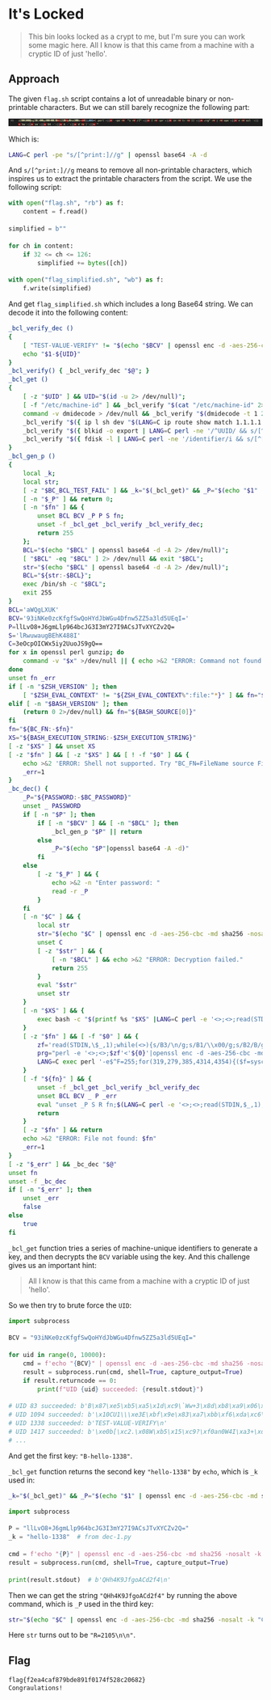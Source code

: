 # It's Locked

> This bin looks locked as a crypt to me, but I'm sure you can work some magic here.
> All I know is that this came from a machine with a cryptic ID of just 'hello'.

## Approach

The given `flag.sh` script contains a lot of unreadable binary or non-printable characters. But we can still barely recognize the following part:

![1.jpg](1.jpg)

Which is:

```sh
LANG=C perl -pe "s/[^print:]//g" | openssl base64 -A -d
```

And `s/[^print:]//g` means to remove all non-printable characters, which inspires us to extract the printable characters from the script. We use the following script:

```python
with open("flag.sh", "rb") as f:
    content = f.read()

simplified = b""

for ch in content:
    if 32 <= ch <= 126:
        simplified += bytes([ch])

with open("flag_simplified.sh", "wb") as f:
    f.write(simplified)
```

And get `flag_simplified.sh` which includes a long Base64 string. We can decode it into the following content:

```sh
_bcl_verify_dec ()
{
    [ "TEST-VALUE-VERIFY" != "$(echo "$BCV" | openssl enc -d -aes-256-cbc -md sha256 -nosalt -k "B-${1}-${UID}" -a -A 2> /dev/null)" ] && return 255;
    echo "$1-${UID}"
}
_bcl_verify() { _bcl_verify_dec "$@"; }
_bcl_get ()
{
    [ -z "$UID" ] && UID="$(id -u 2> /dev/null)";
    [ -f "/etc/machine-id" ] && _bcl_verify "$(cat "/etc/machine-id" 2> /dev/null)" && return;
    command -v dmidecode > /dev/null && _bcl_verify "$(dmidecode -t 1 2> /dev/null | LANG=C perl -ne '/UUID/ && print && exit')" && return;
    _bcl_verify "$({ ip l sh dev "$(LANG=C ip route show match 1.1.1.1 | perl -ne 's/.*dev ([^ ]*) .*/\1/ && print && exit')" | LANG=C perl -ne 'print if /ether / && s/.*ether ([^ ]*).*/\1/'; } 2> /dev/null)" && return;
    _bcl_verify "$({ blkid -o export | LANG=C perl -ne '/^UUID/ && s/[^[:alnum:]]//g && print && exit'; } 2> /dev/null)" && return;
    _bcl_verify "$({ fdisk -l | LANG=C perl -ne '/identifier/i && s/[^[:alnum:]]//g && print && exit'; } 2> /dev/null)" && return
}
_bcl_gen_p ()
{
    local _k;
    local str;
    [ -z "$BC_BCL_TEST_FAIL" ] && _k="$(_bcl_get)" && _P="$(echo "$1" | openssl enc -d -aes-256-cbc -md sha256 -nosalt -k "$_k" -a -A 2> /dev/null)";
    [ -n "$_P" ] && return 0;
    [ -n "$fn" ] && {
        unset BCL BCV _P P S fn;
        unset -f _bcl_get _bcl_verify _bcl_verify_dec;
        return 255
    };
    BCL="$(echo "$BCL" | openssl base64 -d -A 2> /dev/null)";
    [ "$BCL" -eq "$BCL" ] 2> /dev/null && exit "$BCL";
    str="$(echo "$BCL" | openssl base64 -d -A 2> /dev/null)";
    BCL="${str:-$BCL}";
    exec /bin/sh -c "$BCL";
    exit 255
}
BCL='aWQgLXUK'
BCV='93iNKe0zcKfgfSwQoHYdJbWGu4Dfnw5ZZ5a3ld5UEqI='
P=llLvO8+J6gmLlp964bcJG3I3mY27I9ACsJTvXYCZv2Q=
S='lRwuwaugBEhK488I'
C=3eOcpOICWx5iy2UuoJS9gQ==
for x in openssl perl gunzip; do
    command -v "$x" >/dev/null || { echo >&2 "ERROR: Command not found: $x"; return 255; }
done
unset fn _err
if [ -n "$ZSH_VERSION" ]; then
    [ "$ZSH_EVAL_CONTEXT" != "${ZSH_EVAL_CONTEXT%":file:"*}" ] && fn="$0"
elif [ -n "$BASH_VERSION" ]; then
    (return 0 2>/dev/null) && fn="${BASH_SOURCE[0]}"
fi
fn="${BC_FN:-$fn}"
XS="${BASH_EXECUTION_STRING:-$ZSH_EXECUTION_STRING}"
[ -z "$XS" ] && unset XS
[ -z "$fn" ] && [ -z "$XS" ] && [ ! -f "$0" ] && {
    echo >&2 'ERROR: Shell not supported. Try "BC_FN=FileName source FileName"'
    _err=1
}
_bc_dec() {
    _P="${PASSWORD:-$BC_PASSWORD}"
    unset _ PASSWORD
    if [ -n "$P" ]; then
        if [ -n "$BCV" ] && [ -n "$BCL" ]; then
            _bcl_gen_p "$P" || return
        else
            _P="$(echo "$P"|openssl base64 -A -d)"
        fi
    else
        [ -z "$_P" ] && {
            echo >&2 -n "Enter password: "
            read -r _P
        }
    fi
    [ -n "$C" ] && {
        local str
        str="$(echo "$C" | openssl enc -d -aes-256-cbc -md sha256 -nosalt -k "C-${S}-${_P}" -a -A 2>/dev/null)"
        unset C
        [ -z "$str" ] && {
            [ -n "$BCL" ] && echo >&2 "ERROR: Decryption failed."
            return 255
        }
        eval "$str"
        unset str
    }
    [ -n "$XS" ] && {
        exec bash -c "$(printf %s "$XS" |LANG=C perl -e '<>;<>;read(STDIN,$_,1);while(<>){s/B3/\n/g;s/B1/\x00/g;s/B2/B/g;print}'|openssl enc -d -aes-256-cbc -md sha256 -nosalt -k "${S}-${_P}" 2>/dev/null|LANG=C perl -e "read(STDIN,\$_, ${R:-0});print(<>)"|gunzip)"
    }
    [ -z "$fn" ] && [ -f "$0" ] && {
        zf='read(STDIN,\$_,1);while(<>){s/B3/\n/g;s/B1/\\x00/g;s/B2/B/g;print}'
        prg="perl -e '<>;<>;$zf'<'${0}'|openssl enc -d -aes-256-cbc -md sha256 -nosalt -k '${S}-${_P}' 2>/dev/null|perl -e 'read(STDIN,\\\$_, ${R:-0});print(<>)'|gunzip"
        LANG=C exec perl '-e$^F=255;for(319,279,385,4314,4354){($f=syscall$_,$",0)>0&&last};open($o,">&=".$f);open($i,"'"$prg"'|");print$o(<$i>);close($i)||exit($?/256);$ENV{"LANG"}="'"$LANG"'";exec{"/proc/$$/fd/$f"}"'"${0:-python3}"'",@ARGV' -- "$@"
    }
    [ -f "${fn}" ] && {
        unset -f _bcl_get _bcl_verify _bcl_verify_dec
        unset BCL BCV _ P _err
        eval "unset _P S R fn;$(LANG=C perl -e '<>;<>;read(STDIN,$_,1);while(<>){s/B3/\n/g;s/B1/\x00/g;s/B2/B/g;print}'<"${fn}"|openssl enc -d -aes-256-cbc -md sha256 -nosalt -k "${S}-${_P}" 2>/dev/null|LANG=C perl -e "read(STDIN,\$_, ${R:-0});print(<>)"|gunzip)"
        return
    }
    [ -z "$fn" ] && return
    echo >&2 "ERROR: File not found: $fn"
    _err=1
}
[ -z "$_err" ] && _bc_dec "$@"
unset fn
unset -f _bc_dec
if [ -n "$_err" ]; then
    unset _err
    false
else
    true
fi
```

`_bcl_get` function tries a series of machine-unique identifiers to generate a key, and then decrypts the `BCV` variable using the key. And this challenge gives us an important hint:

> All I know is that this came from a machine with a cryptic ID of just 'hello'.

So we then try to brute force the `UID`:

```python
import subprocess

BCV = "93iNKe0zcKfgfSwQoHYdJbWGu4Dfnw5ZZ5a3ld5UEqI="

for uid in range(0, 10000):
    cmd = f'echo "{BCV}" | openssl enc -d -aes-256-cbc -md sha256 -nosalt -k "B-hello-{uid}" -a -A'
    result = subprocess.run(cmd, shell=True, capture_output=True)
    if result.returncode == 0:
        print(f"UID {uid} succeeded: {result.stdout}")

# UID 83 succeeded: b'B\x87\xe5\xb5\xa5\x1d\xc9\`Ww+3\x8d\xb8\xa9\x06\x7f\x0f\x1dY\xa3\xe5\xf3\x080I&/\x98N\x01'
# UID 1094 succeeded: b'\x10CU1\\\xe3E\xbf\x9e\x83\xa7\xbb\xf6\xda\xc6\x90\xb3\x17O\x9e\xf5\x1c\xbe\x92\xad\xbd}\xd1\x82\x84H'
# UID 1338 succeeded: b'TEST-VALUE-VERIFY\n'
# UID 1417 succeeded: b'\xe0b[\xc2.\x08W\xb5\x15\xc9?\xf0an0W4I\xa3+\xdbb\x0f\xa8\n"\xd2\'\x85yj'
# ...
```

And get the first key: `"B-hello-1338"`.

`_bcl_get` function returns the second key `"hello-1338"` by `echo`, which is `_k` used in:

```sh
_k="$(_bcl_get)" && _P="$(echo "$1" | openssl enc -d -aes-256-cbc -md sha256 -nosalt -k "$_k" -a -A 2> /dev/null)";
```

```python
import subprocess

P = "llLvO8+J6gmLlp964bcJG3I3mY27I9ACsJTvXYCZv2Q="
_k = "hello-1338"  # from dec-1.py

cmd = f'echo "{P}" | openssl enc -d -aes-256-cbc -md sha256 -nosalt -k "{_k}" -a -A'
result = subprocess.run(cmd, shell=True, capture_output=True)

print(result.stdout)  # b'QHh4K9JfgoACd2f4\n'
```

Then we can get the string `"QHh4K9JfgoACd2f4"` by running the above command, which is `_P` used in the third key:

```sh
str="$(echo "$C" | openssl enc -d -aes-256-cbc -md sha256 -nosalt -k "C-${S}-${_P}" -a -A 2>/dev/null)"
```

Here `str` turns out to be `"R=2105\n\n"`.

## Flag

```
flag{f2ea4caf879bde891f0174f528c20682}
Congraulations!
```
